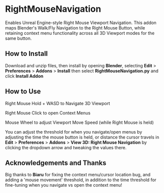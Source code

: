 # RightMouseNavigation
Enables Unreal Engine-style Right Mouse Viewport Navigation.
This addon maps Blender's Walk/Fly Navigation to the Right Mouse Button, while retaining context menu functionality across all 3D Viewport modes for the same button.

## How to Install
Download and unzip files, then install by opening __Blender__, selecting __Edit__ > __Preferences__ > __Addons__ > __Install__ then select __RightMouseNavigation.py__ and click __Install Addon__

## How to Use

Right Mouse Hold + WASD to Navigate 3D Viewport

Right Mouse Click to open Context Menus

Mouse Wheel to adjust Viewport Move Speed (while Right Mouse is held)

You can adjust the threshold for when you navigate/open menus by adjusting the time the mouse button is held, or distance the cursor travels in __Edit__ > __Preferences__ > __Addons__ > __View 3D: Right Mouse Navigation__ by clicking the dropdown arrow and tweaking the values there.

## Acknowledgements and Thanks

Big thanks to __Biaru__ for fixing the context menu/cursor location bug, and adding a 'mouse movement' threshold, in addition to the time threshold for fine-tuning when you navigate vs open the context menu!
